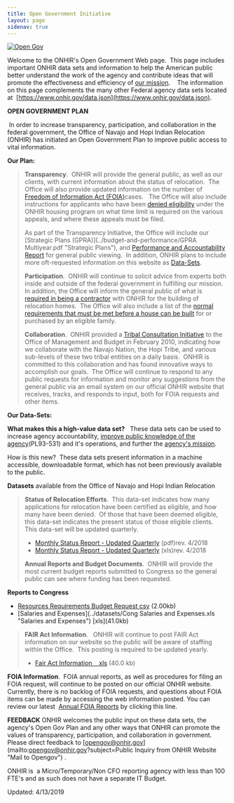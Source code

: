 ```yaml
---
title: Open Government Initiative
layout: page
sidenav: true
---
```


[![Open Gov](../images/opengov_badge_v6.jpg)](https://www.whitehouse.gov/open)

Welcome to the ONHIR's Open Government Web page.  This page includes important ONHIR data sets and information to help the American public better understand the work of the agency and contribute ideas that will promote the effectiveness and efficiency of [our mission](Mission.html "Mission").    The information on this page complements the many other Federal agency data sets located at  [https://www.onhir.gov/data.json](https://www.onhir.gov/data.json).

**OPEN GOVERNMENT PLAN**

 In order to increase transparency, participation, and collaboration in the federal government, the Office of Navajo and Hopi Indian Relocation (ONHIR) has initiated an Open Government Plan to improve public access to vital information. 

**Our Plan:**

> **Transparency**.  ONHIR will provide the general public, as well as our clients, with current information about the status of relocation.  The Office will also provide updated information on the number of [Freedom of Information Act (FOIA)](../foia/index.html "Freedom of Information Act")cases.   The Office will also include instructions for applicants who have been [denied eligibility](../eligibility/Appeals-From-Denials.html "Denied eligibility") under the ONHIR housing program on what time limit is required on the various appeals, and where these appeals must be filed.
> 
> As part of the Transparency Initiative, the Office will include our [Strategic Plans (GPRA)](../budget-and-performance/GPRA Multiyear.pdf "Strategic Plans"), and [Performance and Accountability Report](../budget-and-performance/ONHIR.FY2018.PAR.pdf) for general public viewing.  In addition, ONHIR plans to include more oft-requested information on this website as [Data-Sets](#DataSets "Link to Data Sets").
> 
> **Participation**.  ONHIR will continue to solicit advice from experts both inside and outside of the federal government in fulfilling our mission.  In addition, the Office will inform the general public of what is [required in being a contractor](../readingroom/Requirements-for-Contractors.html "Requirements for Contractors") with ONHIR for the building of relocation homes.  The Office will also include a list of the [normal requirements that must be met before a house can be built](../readingroom/Requirements-for-Contractors.html "Requirements to build house") for or purchased by an eligible family.  
> 
> **Collaboration**.  ONHIR provided a [Tribal Consultation Initiative](../readingroom/OMB-Tribal-Consultation-Initiative.html) to the Office of Management and Budget in February 2010, indicating how we collaborate with the Navajo Nation, the Hopi Tribe, and various sub-levels of these two tribal entities on a daily basis.  ONHIR is committed to this collaboration and has found innovative ways to accomplish our goals.  The Office will continue to respond to any public requests for information and monitor any suggestions from the general public via an email system on our official ONHIR website that receives, tracks, and responds to input, both for FOIA requests and other items.

**Our Data-Sets:**

**What makes this a high-value data set?**   These data sets can be used to increase agency accountability, [improve public knowledge of the agency](../N-H-Settlement-Act-titled.pdf "Information on Agency")(PL93-531) and it's operations, and further the [agency's mission](Mission.html "Agency's Mission Statement").

How is this new?  These data sets present information in a machine accessible, downloadable format, which has not been previously available to the public.

**Datasets** available from the Office of Navajo and Hopi Indian Relocation

> **Status of Relocation Efforts**.  This data-set indicates how many applications for relocation have been certified as eligible, and how many have been denied.  Of those that have been deemed eligible, this data-set indicates the present status of those eligible clients.  This data-set will be updated quarterly.
> 
> *   [Monthly Status Report - Updated Quarterly](../datasets/Monthly_Numbers_Qrtly.pdf "Monthly Status Report") (pdf)rev. 4/2018
> *   [Monthly Status Report - Updated Quarterly](../datasets/Monthly_Numbers_Qrtly.xls "Monthly Status Report - Updated Qrtyl - XLS") (xls)rev. 4/2018
> 
> **Annual Reports and Budget Documents**.  ONHIR will provide the most current budget reports submitted to Congress so the general public can see where funding has been requested. 

**Reports to Congress**

*   [Resources Requirements Budget Request csv](../datasets/Congressional_Resource_Requirements.csv "Resources Requirements Budget requst csv format") (2.00kb)
*   [Salaries and Expenses](../datasets/Cong Salaries and Expenses.xls "Salaries and Expenses") \[xls\](41.0kb)

> **FAIR Act Information**.   ONHIR will continue to post FAIR Act information on our website so the public will be aware of staffing within the Office.  This posting is required to be updated yearly. 
> 
> *   [Fair Act Information    xls](../datasets/FAIR_Act_summary_figures.xls) (40.0 kb)

**FOIA Information**.  FOIA annual reports, as well as procedures for filing an FOIA request, will continue to be posted on our official ONHIR website.  Currently, there is no backlog of FOIA requests, and questions about FOIA items can be made by accessing the web information posted. You can review our latest  [Annual FOIA Reports](../foia/Archives/index.html "Annual FOIA Report") by clicking this line.

**FEEDBACK** ONHIR welcomes the public input on these data sets, the agency's Open Gov Plan and any other ways that ONHIR can promote the values of transparency, participation, and collaboration in government.  Please direct feedback to [opengov@onhir.gov](mailto:opengov@onhir.gov?subject=Public Inquiry from ONHIR Website "Mail to Opengov") .

ONHIR is  a Micro/Temporary/Non CFO reporting agency with less than 100 FTE's and as such does not have a separate IT Budget.

Updated: 4/13/2019